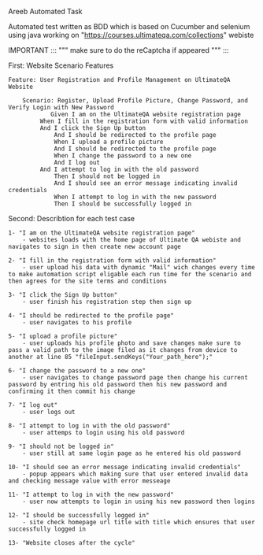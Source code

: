 Areeb Automated Task 

Automated test written as BDD which is based on Cucumber and selenium using java working on "https://courses.ultimateqa.com/collections" webiste 


IMPORTANT ::: """ make sure to do the reCaptcha if appeared """ :::

First: Website Scenario Features

	
	Feature: User Registration and Profile Management on UltimateQA Website

  		Scenario: Register, Upload Profile Picture, Change Password, and Verify Login with New Password
    			Given I am on the UltimateQA website registration page
   			 When I fill in the registration form with valid information
   			 And I click the Sign Up button
    			 And I should be redirected to the profile page
    			 When I upload a profile picture
    			 And I should be redirected to the profile page
    			 When I change the password to a new one
    			 And I log out
   			 And I attempt to log in with the old password
    			 Then I should not be logged in
    			 And I should see an error message indicating invalid credentials
    			 When I attempt to log in with the new password
    			 Then I should be successfully logged in


Second: Describtion for each test case 


	1- "I am on the UltimateQA website registration page"
		- websites loads with the home page of Ultimate QA webiste and navigates to sign in then create new account page

	2- "I fill in the registration form with valid information"
		- user upload his data with dynamic "Mail" wich changes every time to make automation script eligable each run time for the scenario and then agrees for the site terms and conditions 

	3- "I click the Sign Up button"
		- user finish his registration step then sign up 

	4- "I should be redirected to the profile page"
		- user navigates to his profile 

	5- "I upload a profile picture"
		- user uploads his profile photo and save changes make sure to pass a valid path to the image filed as it changes from device to another at line 85 "fileInput.sendKeys("Your_path_here");"

	6- "I change the password to a new one"
		- user navigates to change password page then change his current password by entring his old password then his new password and confirming it then commit his change 

	7- "I log out"
		- user logs out 

	8- "I attempt to log in with the old password"
		- user attemps to login using his old password 

	9- "I should not be logged in"
		- user still at same login page as he entered his old password 

	10- "I should see an error message indicating invalid credentials"
		- popup appears which making sure that user entered invalid data and checking message value with error messeage
	
	11- "I attempt to log in with the new password"
		- user now attempts to login in using his new password then logins
	
	12- "I should be successfully logged in"
		- site check homepage url title with title which ensures that user successfully logged in 

	13- "Website closes after the cycle"
